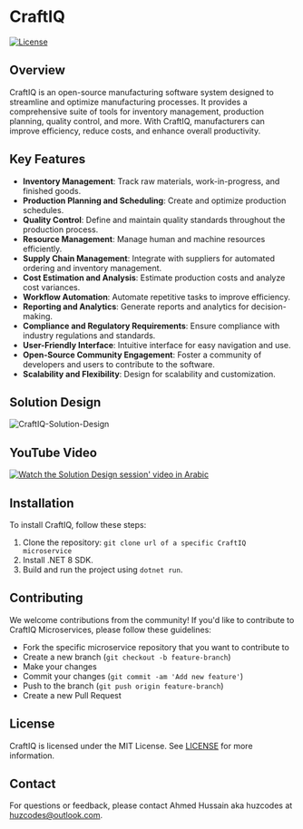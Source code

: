 # CraftIQ

[![License](https://img.shields.io/badge/license-MIT-blue.svg)](https://opensource.org/licenses/MIT)

## Overview

CraftIQ is an open-source manufacturing software system designed to streamline and optimize manufacturing processes. It provides a comprehensive suite of tools for inventory management, production planning, quality control, and more. With CraftIQ, manufacturers can improve efficiency, reduce costs, and enhance overall productivity.

## Key Features

- **Inventory Management**: Track raw materials, work-in-progress, and finished goods.
- **Production Planning and Scheduling**: Create and optimize production schedules.
- **Quality Control**: Define and maintain quality standards throughout the production process.
- **Resource Management**: Manage human and machine resources efficiently.
- **Supply Chain Management**: Integrate with suppliers for automated ordering and inventory management.
- **Cost Estimation and Analysis**: Estimate production costs and analyze cost variances.
- **Workflow Automation**: Automate repetitive tasks to improve efficiency.
- **Reporting and Analytics**: Generate reports and analytics for decision-making.
- **Compliance and Regulatory Requirements**: Ensure compliance with industry regulations and standards.
- **User-Friendly Interface**: Intuitive interface for easy navigation and use.
- **Open-Source Community Engagement**: Foster a community of developers and users to contribute to the software.
- **Scalability and Flexibility**: Design for scalability and customization.

## Solution Design

![CraftIQ-Solution-Design](https://github.com/huzcodes/CraftIQ/assets/64107864/5d7d4677-2147-42da-8543-4d65fcc3d5c0)


## YouTube Video

[![Watch the Solution Design session' video in Arabic](https://img.youtube.com/vi/YOUTUBE_VIDEO_ID_HERE/0.jpg)]()


## Installation

To install CraftIQ, follow these steps:

1. Clone the repository: `git clone url of a specific CraftIQ microservice`
2. Install .NET 8 SDK.
3. Build and run the project using `dotnet run`.

## Contributing

We welcome contributions from the community! If you'd like to contribute to CraftIQ Microservices, please follow these guidelines:

- Fork the specific microservice repository that you want to contribute to
- Create a new branch (`git checkout -b feature-branch`)
- Make your changes
- Commit your changes (`git commit -am 'Add new feature'`)
- Push to the branch (`git push origin feature-branch`)
- Create a new Pull Request

## License

CraftIQ is licensed under the MIT License. See [LICENSE](LICENSE) for more information.

## Contact

For questions or feedback, please contact Ahmed Hussain aka huzcodes at huzcodes@outlook.com.


